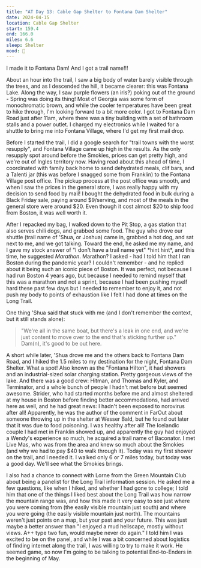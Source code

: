 ```yaml
---
title: "AT Day 13: Cable Gap Shelter to Fontana Dam Shelter"
date: 2024-04-15
location: Cable Gap Shelter
start: 159.4
end: 166.0
miles: 6.6
sleep: Shelter
mood: 🙂
---
```

I made it to Fontana Dam! And I got a trail name!!!

About an hour into the trail, I saw a big body of water barely visible through the trees, and as I descended the hill, it became clearer: this was Fontana Lake. Along the way, I saw purple flowers (an iris?) poking out of the ground - Spring was doing its thing! Most of Georgia was some form of monochromatic brown, and while the cooler temperatures have been great to hike through, I'm looking forward to a bit more color. I got to Fontana Dam Road just after 11am, where there was a tiny building with a set of bathroom stalls and a power outlet. I charged my electronics while I waited for a shuttle to bring me into Fontana Village, where I'd get my first mail drop.

Before I started the trail, I did a google search for "trail towns with the worst resupply", and Fontana Village came up high in the results. As the only resupply spot around before the Smokies, prices can get pretty high, and we're out of Ingles territory now. Having read about this ahead of time, I coordinated with family back home to send dehydrated meals, clif bars, and a Talenti jar (this was before I snagged some from Franklin) to the Fontana Village post office. The pickup process at the post office was smooth, and when I saw the prices in the general store, I was really happy with my decision to send food by mail! I bought the dehydrated food in bulk during a Black Friday sale, paying around $9/serving, and most of the meals in the general store were around $20. Even though it cost almost $20 to ship food from Boston, it was well worth it.

After I repacked my bag, I walked down to the Pit Stop, a gas station that also serves chili dogs, and grabbed some food. The guy who drove our shuttle (trail name of 'Shua, or Joshua) came in, grabbed a hot dog, and sat next to me, and we got talking. Toward the end, he asked me my name, and I gave my stock answer of "I don't have a trail name yet" \*hint hint\*, and this time, he suggested *Marathon*. Marathon? I asked - had I told him that I ran Boston during the pandemic year? I couldn't remember - and he replied about it being such an iconic piece of Boston. It was perfect, not because I had run Boston 4 years ago, but because I needed to remind myself that this was a marathon and not a sprint, because I had been pushing myself hard these past few days but I needed to remember to enjoy it, and not push my body to points of exhaustion like I felt I had done at times on the Long Trail.

One thing 'Shua said that stuck with me (and I don't remember the context, but it still stands alone):
> "We're all in the same boat, but there's a leak in one end, and we're just content to move over to the end that's sticking further up."
Dam(n), it's good to be out here.

A short while later, 'Shua drove me and the others back to Fontana Dam Road, and I hiked the 1.5 miles to my destination for the night, Fontana Dam Shelter. What a spot! Also known as the "Fontana Hilton", it had showers and an industrial-sized solar charging station. Pretty gorgeous views of the lake. And there was a good crew: Hitman, and Thomas and Kyler, and Terminator, and a whole bunch of people I hadn't met before but seemed awesome. Strider, who had started months before me and almost sheltered at my house in Boston before finding better accommodations, had arrived here as well, and he had great news: I hadn't been exposed to norovirus after all! Apparently, he was the author of the comment in FarOut about someone throwing up in the shelter at Wesser Bald, but he found out later that it was due to food poisoning. I was healthy after all! The Icelandic couple I had met in Franklin showed up, and apparently the guy had enjoyed a Wendy's experience so much, he acquired a trail name of Baconator. I met Live Mas, who was from the area and knew so much about the Smokies (and why we had to pay $40 to walk through it). Today was my first shower on the trail, and I needed it. I walked only 6 or 7 miles today, but today was a good day. We'll see what the Smokies brings.

I also had a chance to connect with Lorne from the Green Mountain Club about being a panelist for the Long Trail information session. He asked me a few questions, like when I hiked, and whether I had gone to college; I told him that one of the things I liked best about the Long Trail was how narrow the mountain range was, and how this made it very easy to see just where you were coming from (the easily visible mountain just south) and where you were going (the easily visible mountain just north). The mountains weren't just points on a map, but your past and your future. This was just maybe a better answer than "I enjoyed a mud hellscape, mostly without views. A++ type two fun, would maybe never do again." I told him I was excited to be on the panel, and while I was a bit concerned about logistics of finding internet along the trail, I was willing to try to make it work. He seemed game, so now I'm going to be talking to potential End-to-Enders in the beginning of May.
